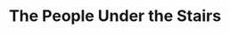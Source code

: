 ---
title: "The People Under the Stairs"
year: 1991
rating: 3.5
stars: "★★★½"
rewatched: false
permalink: "the-people-under-the-stairs"
watched_on: 2023-10-25
---